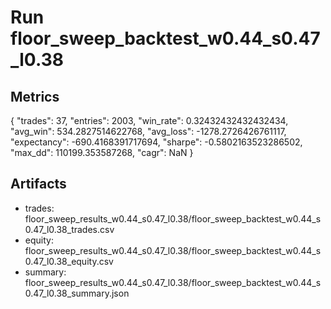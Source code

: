 # Run floor_sweep_backtest_w0.44_s0.47_l0.38

## Metrics
{
  "trades": 37,
  "entries": 2003,
  "win_rate": 0.32432432432432434,
  "avg_win": 534.2827514622768,
  "avg_loss": -1278.2726426761117,
  "expectancy": -690.4168391717694,
  "sharpe": -0.5802163523286502,
  "max_dd": 110199.353587268,
  "cagr": NaN
}

## Artifacts
- trades: floor_sweep_results_w0.44_s0.47_l0.38/floor_sweep_backtest_w0.44_s0.47_l0.38_trades.csv
- equity: floor_sweep_results_w0.44_s0.47_l0.38/floor_sweep_backtest_w0.44_s0.47_l0.38_equity.csv
- summary: floor_sweep_results_w0.44_s0.47_l0.38/floor_sweep_backtest_w0.44_s0.47_l0.38_summary.json